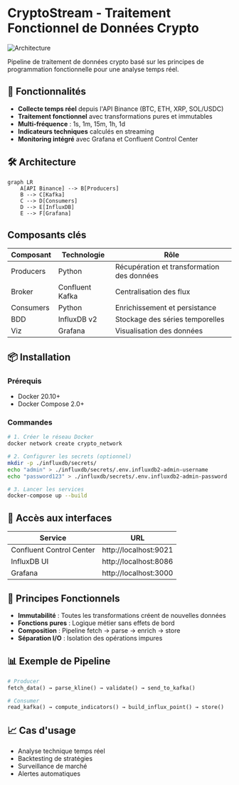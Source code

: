 
# CryptoStream - Traitement Fonctionnel de Données Crypto

![Architecture](assets/architecture.png)

Pipeline de traitement de données crypto basé sur les principes de programmation fonctionnelle pour une analyse temps réel.

## 🚀 Fonctionnalités

- **Collecte temps réel** depuis l'API Binance (BTC, ETH, XRP, SOL/USDC)  
- **Traitement fonctionnel** avec transformations pures et immutables  
- **Multi-fréquence** : 1s, 1m, 15m, 1h, 1d  
- **Indicateurs techniques** calculés en streaming  
- **Monitoring intégré** avec Grafana et Confluent Control Center  

## 🛠 Architecture

```mermaid
graph LR
    A[API Binance] --> B[Producers]
    B --> C[Kafka]
    C --> D[Consumers]
    D --> E[InfluxDB]
    E --> F[Grafana]
```

## Composants clés

| Composant | Technologie     | Rôle                                   |
| --------- | -------------- | ------------------------------------- |
| Producers | Python         | Récupération et transformation des données |
| Broker    | Confluent Kafka| Centralisation des flux                |
| Consumers | Python         | Enrichissement et persistance         |
| BDD       | InfluxDB v2    | Stockage des séries temporelles       |
| Viz       | Grafana        | Visualisation des données              |

## 📦 Installation

### Prérequis

- Docker 20.10+  
- Docker Compose 2.0+  

### Commandes

```bash
# 1. Créer le réseau Docker
docker network create crypto_network

# 2. Configurer les secrets (optionnel)
mkdir -p ./influxdb/secrets/
echo "admin" > ./influxdb/secrets/.env.influxdb2-admin-username
echo "password123" > ./influxdb/secrets/.env.influxdb2-admin-password

# 3. Lancer les services
docker-compose up --build
```

## 🔌 Accès aux interfaces

| Service                 | URL                     |
| ----------------------- | ----------------------- |
| Confluent Control Center| http://localhost:9021   |
| InfluxDB UI             | http://localhost:8086   |
| Grafana                 | http://localhost:3000   |

## 🌟 Principes Fonctionnels

- **Immutabilité** : Toutes les transformations créent de nouvelles données  
- **Fonctions pures** : Logique métier sans effets de bord  
- **Composition** : Pipeline fetch → parse → enrich → store  
- **Séparation I/O** : Isolation des opérations impures  

## 📊 Exemple de Pipeline

```python
# Producer
fetch_data() → parse_kline() → validate() → send_to_kafka()

# Consumer
read_kafka() → compute_indicators() → build_influx_point() → store()
```

## 📈 Cas d'usage

- Analyse technique temps réel  
- Backtesting de stratégies  
- Surveillance de marché  
- Alertes automatiques  
